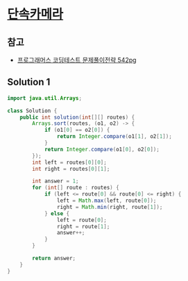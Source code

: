 # [단속카메라](https://github.com/gilbutITbook/080337/blob/main/12장/단속카메라.java)

## 참고

- [프로그래머스 코딩테스트 문제풀이전략 542pg](https://github.com/gilbutITbook/080337/blob/main/12장/단속카메라.java)

## Solution 1

```java
import java.util.Arrays;

class Solution {
    public int solution(int[][] routes) {
        Arrays.sort(routes, (o1, o2) -> {
            if (o1[0] == o2[0]) {
                return Integer.compare(o1[1], o2[1]);
            }
            return Integer.compare(o1[0], o2[0]);
        });
        int left = routes[0][0];
        int right = routes[0][1];

        int answer = 1;
        for (int[] route : routes) {
            if (left <= route[0] && route[0] <= right) {
                left = Math.max(left, route[0]);
                right = Math.min(right, route[1]);
            } else {
                left = route[0];
                right = route[1];
                answer++;
            }
        }

        return answer;
    }
}
```
